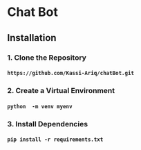 # Chat Bot

## Installation
### 1. Clone the Repository 
#### ```https://github.com/Kassi-Ariq/chatBot.git```
### 2. Create a Virtual Environment
#### ```python  -m venv myenv```
### 3.  Install Dependencies
#### ```pip install -r requirements.txt```
